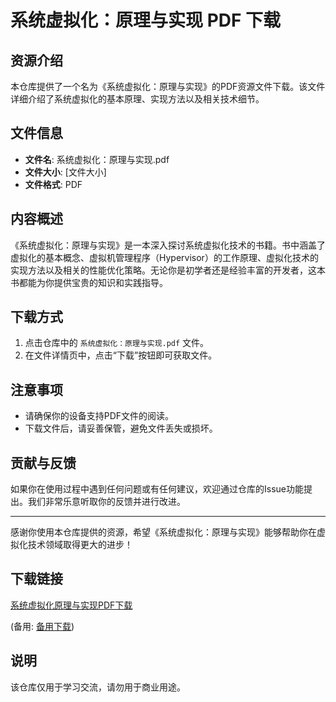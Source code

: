 # 系统虚拟化：原理与实现 PDF 下载

## 资源介绍

本仓库提供了一个名为《系统虚拟化：原理与实现》的PDF资源文件下载。该文件详细介绍了系统虚拟化的基本原理、实现方法以及相关技术细节。

## 文件信息

- **文件名**: 系统虚拟化：原理与实现.pdf
- **文件大小**: [文件大小]
- **文件格式**: PDF

## 内容概述

《系统虚拟化：原理与实现》是一本深入探讨系统虚拟化技术的书籍。书中涵盖了虚拟化的基本概念、虚拟机管理程序（Hypervisor）的工作原理、虚拟化技术的实现方法以及相关的性能优化策略。无论你是初学者还是经验丰富的开发者，这本书都能为你提供宝贵的知识和实践指导。

## 下载方式

1. 点击仓库中的 `系统虚拟化：原理与实现.pdf` 文件。
2. 在文件详情页中，点击“下载”按钮即可获取文件。

## 注意事项

- 请确保你的设备支持PDF文件的阅读。
- 下载文件后，请妥善保管，避免文件丢失或损坏。

## 贡献与反馈

如果你在使用过程中遇到任何问题或有任何建议，欢迎通过仓库的Issue功能提出。我们非常乐意听取你的反馈并进行改进。

---

感谢你使用本仓库提供的资源，希望《系统虚拟化：原理与实现》能够帮助你在虚拟化技术领域取得更大的进步！

## 下载链接
[系统虚拟化原理与实现PDF下载](https://pan.quark.cn/s/5cf0d4c56e20) 

(备用: [备用下载](https://pan.baidu.com/s/1GPnNjJRchXd855Dk2hCkkg?pwd=1234))

## 说明

该仓库仅用于学习交流，请勿用于商业用途。
